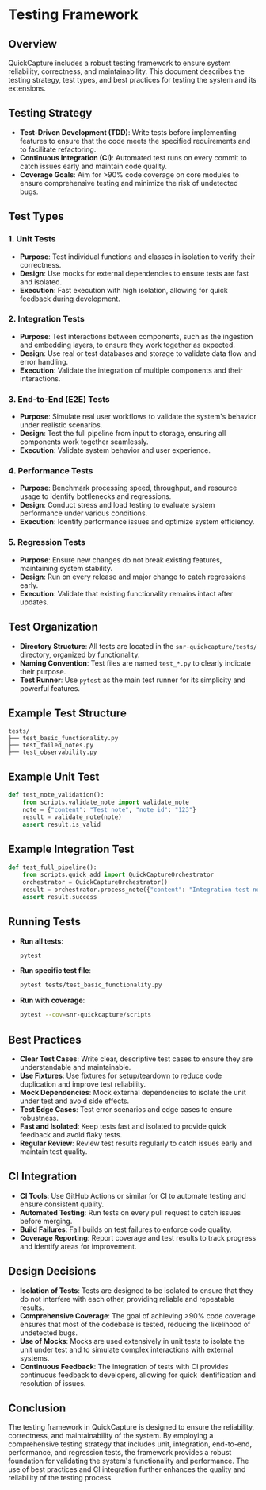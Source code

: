 # Testing Framework

## Overview

QuickCapture includes a robust testing framework to ensure system reliability, correctness, and maintainability. This document describes the testing strategy, test types, and best practices for testing the system and its extensions.

## Testing Strategy

- **Test-Driven Development (TDD)**: Write tests before implementing features to ensure that the code meets the specified requirements and to facilitate refactoring.
- **Continuous Integration (CI)**: Automated test runs on every commit to catch issues early and maintain code quality.
- **Coverage Goals**: Aim for >90% code coverage on core modules to ensure comprehensive testing and minimize the risk of undetected bugs.

## Test Types

### 1. Unit Tests
- **Purpose**: Test individual functions and classes in isolation to verify their correctness.
- **Design**: Use mocks for external dependencies to ensure tests are fast and isolated.
- **Execution**: Fast execution with high isolation, allowing for quick feedback during development.

### 2. Integration Tests
- **Purpose**: Test interactions between components, such as the ingestion and embedding layers, to ensure they work together as expected.
- **Design**: Use real or test databases and storage to validate data flow and error handling.
- **Execution**: Validate the integration of multiple components and their interactions.

### 3. End-to-End (E2E) Tests
- **Purpose**: Simulate real user workflows to validate the system's behavior under realistic scenarios.
- **Design**: Test the full pipeline from input to storage, ensuring all components work together seamlessly.
- **Execution**: Validate system behavior and user experience.

### 4. Performance Tests
- **Purpose**: Benchmark processing speed, throughput, and resource usage to identify bottlenecks and regressions.
- **Design**: Conduct stress and load testing to evaluate system performance under various conditions.
- **Execution**: Identify performance issues and optimize system efficiency.

### 5. Regression Tests
- **Purpose**: Ensure new changes do not break existing features, maintaining system stability.
- **Design**: Run on every release and major change to catch regressions early.
- **Execution**: Validate that existing functionality remains intact after updates.

## Test Organization

- **Directory Structure**: All tests are located in the `snr-quickcapture/tests/` directory, organized by functionality.
- **Naming Convention**: Test files are named `test_*.py` to clearly indicate their purpose.
- **Test Runner**: Use `pytest` as the main test runner for its simplicity and powerful features.

## Example Test Structure
```
tests/
├── test_basic_functionality.py
├── test_failed_notes.py
├── test_observability.py
```

## Example Unit Test
```python
def test_note_validation():
    from scripts.validate_note import validate_note
    note = {"content": "Test note", "note_id": "123"}
    result = validate_note(note)
    assert result.is_valid
```

## Example Integration Test
```python
def test_full_pipeline():
    from scripts.quick_add import QuickCaptureOrchestrator
    orchestrator = QuickCaptureOrchestrator()
    result = orchestrator.process_note({"content": "Integration test note"})
    assert result.success
```

## Running Tests

- **Run all tests**:
  ```bash
  pytest
  ```
- **Run specific test file**:
  ```bash
  pytest tests/test_basic_functionality.py
  ```
- **Run with coverage**:
  ```bash
  pytest --cov=snr-quickcapture/scripts
  ```

## Best Practices
- **Clear Test Cases**: Write clear, descriptive test cases to ensure they are understandable and maintainable.
- **Use Fixtures**: Use fixtures for setup/teardown to reduce code duplication and improve test reliability.
- **Mock Dependencies**: Mock external dependencies to isolate the unit under test and avoid side effects.
- **Test Edge Cases**: Test error scenarios and edge cases to ensure robustness.
- **Fast and Isolated**: Keep tests fast and isolated to provide quick feedback and avoid flaky tests.
- **Regular Review**: Review test results regularly to catch issues early and maintain test quality.

## CI Integration
- **CI Tools**: Use GitHub Actions or similar for CI to automate testing and ensure consistent quality.
- **Automated Testing**: Run tests on every pull request to catch issues before merging.
- **Build Failures**: Fail builds on test failures to enforce code quality.
- **Coverage Reporting**: Report coverage and test results to track progress and identify areas for improvement.

## Design Decisions

- **Isolation of Tests**: Tests are designed to be isolated to ensure that they do not interfere with each other, providing reliable and repeatable results.
- **Comprehensive Coverage**: The goal of achieving >90% code coverage ensures that most of the codebase is tested, reducing the likelihood of undetected bugs.
- **Use of Mocks**: Mocks are used extensively in unit tests to isolate the unit under test and to simulate complex interactions with external systems.
- **Continuous Feedback**: The integration of tests with CI provides continuous feedback to developers, allowing for quick identification and resolution of issues.

## Conclusion

The testing framework in QuickCapture is designed to ensure the reliability, correctness, and maintainability of the system. By employing a comprehensive testing strategy that includes unit, integration, end-to-end, performance, and regression tests, the framework provides a robust foundation for validating the system's functionality and performance. The use of best practices and CI integration further enhances the quality and reliability of the testing process.

 